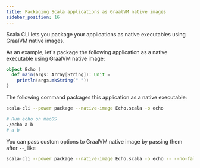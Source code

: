 ```yaml
---
title: Packaging Scala applications as GraalVM native images
sidebar_position: 16
---
```


Scala CLI lets you package your applications as native executables
using GraalVM native images.

As an example, let's package the following application as a native executable
using GraalVM native image:
```scala title=Echo.scala
object Echo {
  def main(args: Array[String]): Unit =
    println(args.mkString(" "))
}
```

The following command packages this application as a native executable:
```bash
scala-cli --power package --native-image Echo.scala -o echo
```

<!-- Expected-regex:
Wrote .*echo
.*\/echo
-->

```bash
# Run echo on macOS
./echo a b
# a b
```

<!--
```bash
rm ./echo
```
-->

You can pass custom options to GraalVM native image by passing them after `--`, like
```bash
scala-cli --power package --native-image Echo.scala -o echo -- --no-fallback
```

<!-- Expected-regex:
Wrote .*echo, run it with
  .*\/echo
-->
